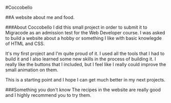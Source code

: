 #Coccobello

##A website about me and food.

###About Coccobello
I did this small project in order to submit it to Migracode as an admission test for the Web Developer course. I was asked to build a website about a hobby or something I like with basic knowlegde of HTML and CSS.

It's my first project and I'm quite proud of it. I used all the tools that I had to build it and I also learned some new skills in the process of building it. I really like the buttons that I included, but I feel like I really could improve the small animation on them.

This is a starting point and I hope I can get much better in my next projects.

###Something you don't know
The recipes in the website are really good and I highly recommend you to try them.





